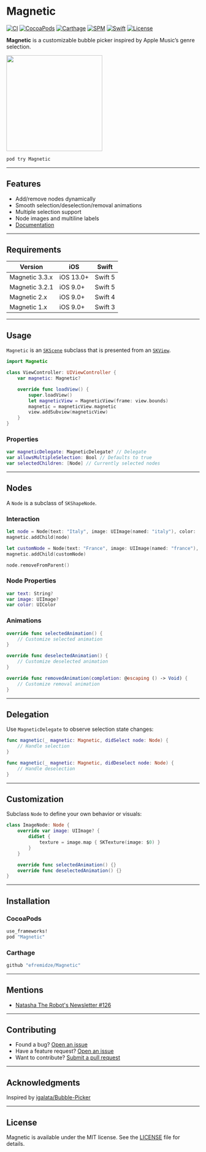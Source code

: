 # Magnetic

[![CI](https://github.com/efremidze/Magnetic/actions/workflows/ci.yml/badge.svg)](https://github.com/efremidze/Magnetic/actions/workflows/ci.yml)
[![CocoaPods](https://img.shields.io/cocoapods/v/Magnetic.svg)](https://cocoapods.org/pods/Magnetic)
[![Carthage](https://img.shields.io/badge/Carthage-compatible-brightgreen.svg)](https://github.com/Carthage/Carthage)
[![SPM](https://img.shields.io/badge/SPM-compatible-brightgreen.svg)](https://swift.org/package-manager/)
[![Swift](https://img.shields.io/badge/Swift-5.9+-orange.svg)](https://swift.org)
[![License](https://img.shields.io/github/license/efremidze/Magnetic.svg)](LICENSE)

**Magnetic** is a customizable bubble picker inspired by Apple Music’s genre selection.

<img src="/Images/demo2.gif" width="250" />

```sh
pod try Magnetic
```

---

## Features

- Add/remove nodes dynamically
- Smooth selection/deselection/removal animations
- Multiple selection support
- Node images and multiline labels
- [Documentation](https://efremidze.github.io/Magnetic)

---

## Requirements

| Version         | iOS        | Swift    |
|----------------|------------|----------|
| Magnetic 3.3.x | iOS 13.0+  | Swift 5  |
| Magnetic 3.2.1 | iOS 9.0+   | Swift 5  |
| Magnetic 2.x   | iOS 9.0+   | Swift 4  |
| Magnetic 1.x   | iOS 9.0+   | Swift 3  |

---

## Usage

`Magnetic` is an [`SKScene`](https://developer.apple.com/documentation/spritekit/skscene) subclass that is presented from an [`SKView`](https://developer.apple.com/documentation/spritekit/skview).

```swift
import Magnetic

class ViewController: UIViewController {
    var magnetic: Magnetic?

    override func loadView() {
        super.loadView()
        let magneticView = MagneticView(frame: view.bounds)
        magnetic = magneticView.magnetic
        view.addSubview(magneticView)
    }
}
```

### Properties

```swift
var magneticDelegate: MagneticDelegate? // Delegate
var allowsMultipleSelection: Bool // Defaults to true
var selectedChildren: [Node] // Currently selected nodes
```

---

## Nodes

A `Node` is a subclass of `SKShapeNode`.

### Interaction

```swift
let node = Node(text: "Italy", image: UIImage(named: "italy"), color: .red, radius: 30)
magnetic.addChild(node)

let customNode = Node(text: "France", image: UIImage(named: "france"), color: .blue, path: path, marginScale: 1.1)
magnetic.addChild(customNode)

node.removeFromParent()
```

### Node Properties

```swift
var text: String?
var image: UIImage?
var color: UIColor
```

### Animations

```swift
override func selectedAnimation() {
    // Customize selected animation
}

override func deselectedAnimation() {
    // Customize deselected animation
}

override func removedAnimation(completion: @escaping () -> Void) {
    // Customize removal animation
}
```

---

## Delegation

Use `MagneticDelegate` to observe selection state changes:

```swift
func magnetic(_ magnetic: Magnetic, didSelect node: Node) {
    // Handle selection
}

func magnetic(_ magnetic: Magnetic, didDeselect node: Node) {
    // Handle deselection
}
```

---

## Customization

Subclass `Node` to define your own behavior or visuals:

```swift
class ImageNode: Node {
    override var image: UIImage? {
        didSet {
            texture = image.map { SKTexture(image: $0) }
        }
    }

    override func selectedAnimation() {}
    override func deselectedAnimation() {}
}
```

---

## Installation

### CocoaPods

```ruby
use_frameworks!
pod "Magnetic"
```

### Carthage

```bash
github "efremidze/Magnetic"
```

---

## Mentions

- [Natasha The Robot's Newsletter #126](https://swiftnews.curated.co/issues/126#start)

---

## Contributing

- Found a bug? [Open an issue](https://github.com/efremidze/Magnetic/issues)
- Have a feature request? [Open an issue](https://github.com/efremidze/Magnetic/issues)
- Want to contribute? [Submit a pull request](https://github.com/efremidze/Magnetic/pulls)

---

## Acknowledgments

Inspired by [igalata/Bubble-Picker](https://github.com/igalata/Bubble-Picker)

---

## License

Magnetic is available under the MIT license. See the [LICENSE](LICENSE) file for details.
